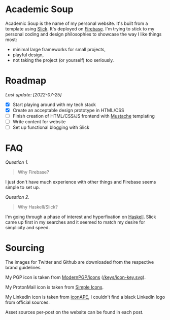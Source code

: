 # Academic Soup
Academic Soup is the name of my personal website. It's built from a template using [Slick](https://github.com/ChrisPenner/slick). It's deployed on [Firebase](https://firebase.google.com/). I'm trying to stick to my personal coding and design philosophies to showcase the way I like things most:
* minimal large frameworks for small projects,
* playful design,
* not taking the project (or yourself) too seriously.

# Roadmap
_Last update: \[2022-07-25\]_
* [x] Start playing around with my tech stack
* [x] Create an acceptable design prototype in HTML/CSS
* [ ] Finish creation of HTML/CSS/JS frontend with [Mustache](https://mustache.github.io/) templating
* [ ] Write content for website
* [ ] Set up functional blogging with Slick

# FAQ
_Question 1._
> Why Firebase?

I just don't have much experience with other things and Firebase seems simple to set up.

_Question 2._
> Why Haskell/Slick?

I'm going through a phase of interest and hyperfixation on [Haskell](https://www.haskell.org/). Slick came up first in my searches and it seemed to match my desire for simplicity and speed.

# Sourcing
The images for Twitter and Github are downloaded from the respective brand guidelines.  


My PGP icon is taken from [ModernPGP/icons](https://github.com/ModernPGP/icons) ([/keys/icon-key.svg](https://github.com/ModernPGP/icons/blob/master/keys/icon-key.svg)).


My ProtonMail icon is taken from [Simple Icons](https://simpleicons.org/).


My LinkedIn icon is taken from [iconAPE](https://iconape.com/logo-linkedin-logo-icon-svg-png.html), I couldn't find a black LinkedIn logo from official sources.

Asset sources per-post on the website can be found in each post.